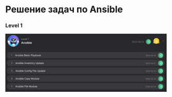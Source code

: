 # Решение задач по Ansible 


### Level 1

![Level 1 results](../Ansible/Level_1/level1_results.png)
